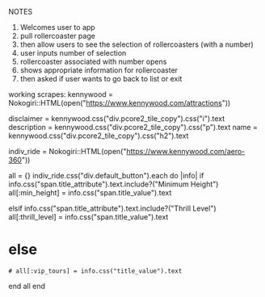 
NOTES
1. Welcomes user to app
2. pull rollercoaster page
3. then allow users to see the selection of rollercoasters (with a number)
4. user inputs number of selection
5. rollercoaster associated with number opens
6. shows appropriate information for rollercoaster
7. then asked if user wants to go back to list or exit

working scrapes:
kennywood = Nokogiri::HTML(open("https://www.kennywood.com/attractions"))

disclaimer = kennywood.css("div.pcore2_tile_copy").css("i").text
description = kennywood.css("div.pcore2_tile_copy").css("p").text
name = kennywood.css("div.pcore2_tile_copy").css("h2").text

indiv_ride = Nokogiri::HTML(open("https://www.kennywood.com/aero-360"))

all = {}
indiv_ride.css("div.default_button").each do |info|
  if info.css("span.title_attribute").text.include?("Minimum Height")
    all[:min_height] = info.css("span.title_value").text

  elsif info.css("span.title_attribute").text.include?("Thrill Level")
    all[:thrill_level] = info.css("span.title_value").text
  # else
    # all[:vip_tours] = info.css("title_value").text

  end
  all
end
